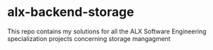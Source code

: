 # alx-backend-storage
This repo contains my solutions for all the ALX Software Engineering specialization projects concerning storage mangagment 
